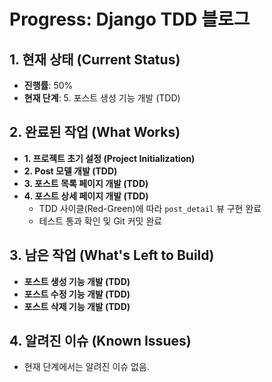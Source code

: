 # Progress: Django TDD 블로그

## 1. 현재 상태 (Current Status)

- **진행률**: 50%
- **현재 단계**: 5. 포스트 생성 기능 개발 (TDD)

## 2. 완료된 작업 (What Works)

- **1. 프로젝트 초기 설정 (Project Initialization)**
- **2. Post 모델 개발 (TDD)**
- **3. 포스트 목록 페이지 개발 (TDD)**
- **4. 포스트 상세 페이지 개발 (TDD)**
    - TDD 사이클(Red-Green)에 따라 `post_detail` 뷰 구현 완료
    - 테스트 통과 확인 및 Git 커밋 완료

## 3. 남은 작업 (What's Left to Build)

- **포스트 생성 기능 개발 (TDD)**
- **포스트 수정 기능 개발 (TDD)**
- **포스트 삭제 기능 개발 (TDD)**

## 4. 알려진 이슈 (Known Issues)

- 현재 단계에서는 알려진 이슈 없음.
